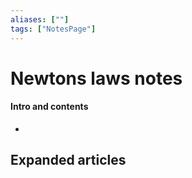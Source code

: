 ```yaml
---
aliases: [""]
tags: ["NotesPage"]
---
```


# Newtons laws notes

#### Intro and contents
- 


## Expanded articles

